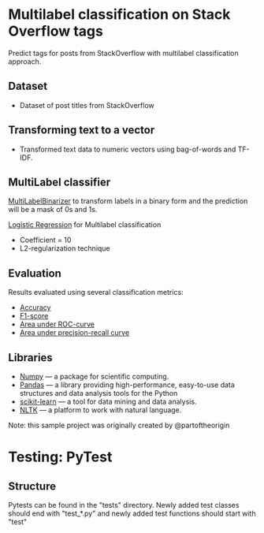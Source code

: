 # Multilabel classification on Stack Overflow tags
Predict tags for posts from StackOverflow with multilabel classification approach.

## Dataset
- Dataset of post titles from StackOverflow

## Transforming text to a vector
- Transformed text data to numeric vectors using bag-of-words and TF-IDF.

## MultiLabel classifier
[MultiLabelBinarizer](http://scikit-learn.org/stable/modules/generated/sklearn.preprocessing.MultiLabelBinarizer.html) to transform labels in a binary form and the prediction will be a mask of 0s and 1s.

[Logistic Regression](http://scikit-learn.org/stable/modules/generated/sklearn.linear_model.LogisticRegression.html) for Multilabel classification
- Coefficient = 10
- L2-regularization technique

## Evaluation
Results evaluated using several classification metrics:
- [Accuracy](http://scikit-learn.org/stable/modules/generated/sklearn.metrics.accuracy_score.html)
- [F1-score](http://scikit-learn.org/stable/modules/generated/sklearn.metrics.f1_score.html)
- [Area under ROC-curve](http://scikit-learn.org/stable/modules/generated/sklearn.metrics.roc_auc_score.html)
- [Area under precision-recall curve](http://scikit-learn.org/stable/modules/generated/sklearn.metrics.average_precision_score.html#sklearn.metrics.average_precision_score)

## Libraries
- [Numpy](http://www.numpy.org/) — a package for scientific computing.
- [Pandas](https://pandas.pydata.org/) — a library providing high-performance, easy-to-use data structures and data analysis tools for the Python
- [scikit-learn](http://scikit-learn.org/stable/index.html) — a tool for data mining and data analysis.
- [NLTK](http://www.nltk.org/) — a platform to work with natural language.

Note: this sample project was originally created by @partoftheorigin

# Testing: PyTest
## Structure
Pytests can be found in the "tests" directory. Newly added test classes should end with "test_*.py" and newly added test functions should start with "test"
